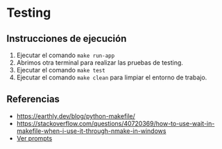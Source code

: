 # Testing


## Instrucciones de ejecución
1. Ejecutar el comando `make run-app`
2. Abrimos otra terminal para realizar las pruebas de testing.
3. Ejecutar el comando `make test`
4. Ejecutar el comando `make clean` para limpiar el entorno de trabajo.

## Referencias
- https://earthly.dev/blog/python-makefile/
- https://stackoverflow.com/questions/40720369/how-to-use-wait-in-makefile-when-i-use-it-through-nmake-in-windows
- [Ver prompts](prompt.md)